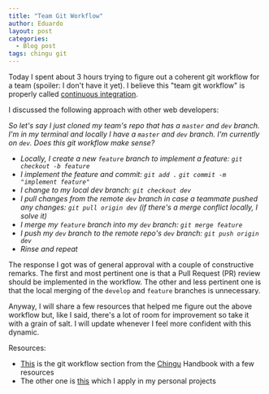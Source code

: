 ```yaml
---
title: "Team Git Workflow"
author: Eduardo
layout: post
categories:
  - Blog post
tags: chingu git
---
```


Today I spent about 3 hours trying to figure out a coherent git workflow for a team (spoiler: I don't have it yet). I believe this "team git workflow" is properly called [continuous integration](https://en.wikipedia.org/wiki/Continuous_integration).

I discussed the following approach with other web developers:

_So let's say I just cloned my team's repo that has a `master` and `dev` branch. I'm in my terminal and locally I have a `master` and `dev` branch. I'm currently on `dev`. Does this git workflow make sense?_

- _Locally, I create a new `feature` branch to implement a feature: `git checkout -b feature`_
- _I implement the feature and commit: `git add .` `git commit -m "implement feature"`_
- _I change to my local dev branch: `git checkout dev`_
- _I pull changes from the remote `dev` branch in case a teammate pushed any changes: `git pull origin dev` (if there's a merge conflict locally, I solve it)_
- _I merge my `feature` branch into my `dev` branch: `git merge feature`_
- _I push my `dev` branch to the remote repo's `dev` branch: `git push origin dev`_
- _Rinse and repeat_

The response I got was of general approval with a couple of constructive remarks. The first and most pertinent one is that a Pull Request (PR) review should be implemented in the workflow. The other and less pertinent one is that the local merging of the `develop` and `feature` branches is unnecessary.

Anyway, I will share a few resources that helped me figure out the above workflow but, like I said, there's a lot of room for improvement so take it with a grain of salt. I will update whenever I feel more confident with this dynamic.

Resources:

- [This](https://chingu.gitbook.io/cohort/cohort-resources/hard-skills/git-+-github-resources) is the git workflow section from the [Chingu](https://chingu.io) Handbook with a few resources
- The other one is [this](https://nvie.com/posts/a-successful-git-branching-model/) which I apply in my personal projects
